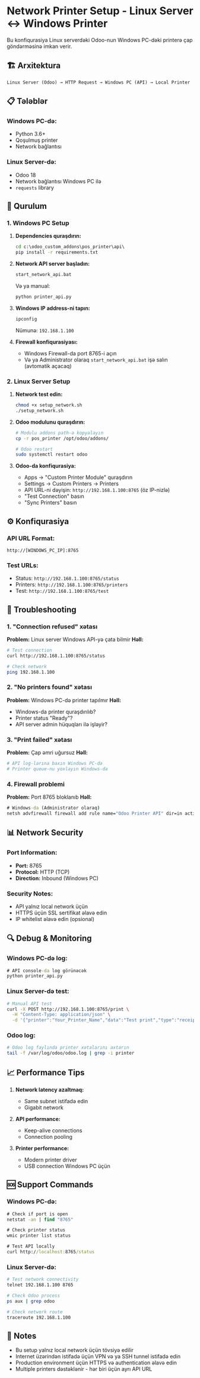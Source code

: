 # Network Printer Setup - Linux Server ↔ Windows Printer

Bu konfiqurasiya Linux serverdəki Odoo-nun Windows PC-dəki printerə çap göndərməsinə imkan verir.

## 🏗️ Arxitektura

```
Linux Server (Odoo) → HTTP Request → Windows PC (API) → Local Printer
```

## 📋 Tələblər

### Windows PC-də:
- Python 3.6+
- Qoşulmuş printer
- Network bağlantısı

### Linux Server-də:
- Odoo 18
- Network bağlantısı Windows PC ilə
- `requests` library

## 🚀 Qurulum

### 1. Windows PC Setup

1. **Dependencies quraşdırın:**
   ```cmd
   cd c:\odoo_custom_addons\pos_printer\api\
   pip install -r requirements.txt
   ```

2. **Network API server başladın:**
   ```cmd
   start_network_api.bat
   ```
   
   Və ya manual:
   ```cmd
   python printer_api.py
   ```

3. **Windows IP address-ni tapın:**
   ```cmd
   ipconfig
   ```
   Nümunə: `192.168.1.100`

4. **Firewall konfiqurasiyası:**
   - Windows Firewall-da port 8765-i açın
   - Və ya Administrator olaraq `start_network_api.bat` işə salın (avtomatik açacaq)

### 2. Linux Server Setup

1. **Network test edin:**
   ```bash
   chmod +x setup_network.sh
   ./setup_network.sh
   ```

2. **Odoo modulunu quraşdırın:**
   ```bash
   # Modulu addons path-ə kopyalayın
   cp -r pos_printer /opt/odoo/addons/
   
   # Odoo restart
   sudo systemctl restart odoo
   ```

3. **Odoo-da konfiqurasiya:**
   - Apps → "Custom Printer Module" quraşdırın
   - Settings → Custom Printers → Printers
   - API URL-ni dəyişin: `http://192.168.1.100:8765` (öz IP-nizlə)
   - "Test Connection" basın
   - "Sync Printers" basın

## ⚙️ Konfiqurasiya

### API URL Format:
```
http://[WINDOWS_PC_IP]:8765
```

### Test URLs:
- Status: `http://192.168.1.100:8765/status`
- Printers: `http://192.168.1.100:8765/printers`
- Test: `http://192.168.1.100:8765/test`

## 🔧 Troubleshooting

### 1. "Connection refused" xətası
**Problem:** Linux server Windows API-yə çata bilmir
**Həll:**
```bash
# Test connection
curl http://192.168.1.100:8765/status

# Check network
ping 192.168.1.100
```

### 2. "No printers found" xətası
**Problem:** Windows PC-də printer tapılmır
**Həll:**
- Windows-da printer quraşdırılıb?
- Printer status "Ready"?
- API server admin hüquqları ilə işləyir?

### 3. "Print failed" xətası
**Problem:** Çap əmri uğursuz
**Həll:**
```bash
# API log-larına baxın Windows PC-də
# Printer queue-nu yoxlayın Windows-da
```

### 4. Firewall problemi
**Problem:** Port 8765 bloklanıb
**Həll:**
```cmd
# Windows-da (Administrator olaraq)
netsh advfirewall firewall add rule name="Odoo Printer API" dir=in action=allow protocol=TCP localport=8765
```

## 📊 Network Security

### Port Information:
- **Port:** 8765
- **Protocol:** HTTP (TCP)
- **Direction:** Inbound (Windows PC)

### Security Notes:
- API yalnız local network üçün
- HTTPS üçün SSL sertifikat əlavə edin
- IP whitelist əlavə edin (opsional)

## 🔍 Debug & Monitoring

### Windows PC-də log:
```cmd
# API console-da log görünəcək
python printer_api.py
```

### Linux Server-də test:
```bash
# Manual API test
curl -X POST http://192.168.1.100:8765/print \
  -H "Content-Type: application/json" \
  -d '{"printer":"Your_Printer_Name","data":"Test print","type":"receipt"}'
```

### Odoo log:
```bash
# Odoo log faylında printer xətalarını axtarın
tail -f /var/log/odoo/odoo.log | grep -i printer
```

## 📈 Performance Tips

1. **Network latency azaltmaq:**
   - Same subnet istifadə edin
   - Gigabit network

2. **API performance:**
   - Keep-alive connections
   - Connection pooling

3. **Printer performance:**
   - Modern printer driver
   - USB connection Windows PC üçün

## 🆘 Support Commands

### Windows PC-də:
```cmd
# Check if port is open
netstat -an | find "8765"

# Check printer status
wmic printer list status

# Test API locally
curl http://localhost:8765/status
```

### Linux Server-də:
```bash
# Test network connectivity
telnet 192.168.1.100 8765

# Check Odoo process
ps aux | grep odoo

# Check network route
traceroute 192.168.1.100
```

## 📝 Notes

- Bu setup yalnız local network üçün tövsiyə edilir
- Internet üzərindən istifadə üçün VPN və ya SSH tunnel istifadə edin
- Production environment üçün HTTPS və authentication əlavə edin
- Multiple printers dəstəklənir - hər biri üçün ayrı API URL
